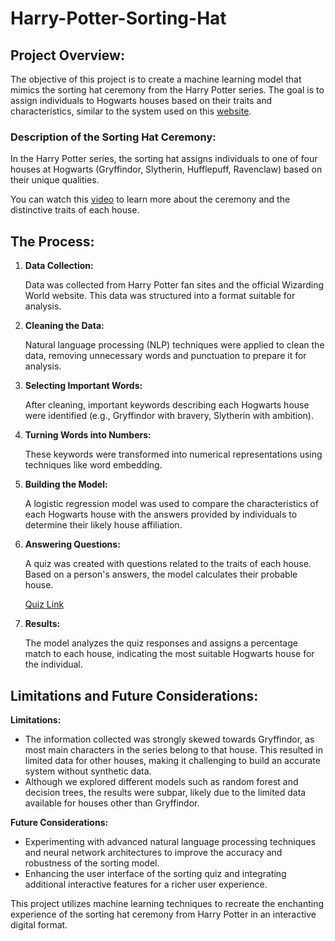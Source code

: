 # Harry-Potter-Sorting-Hat

## Project Overview:

The objective of this project is to create a machine learning model that mimics the sorting hat ceremony from the Harry Potter series. The goal is to assign individuals to Hogwarts houses based on their traits and characteristics, similar to the system used on this [website](https://www.wizardingworld.com/news/discover-your-hogwarts-house-on-wizarding-world).

### Description of the Sorting Hat Ceremony:

In the Harry Potter series, the sorting hat assigns individuals to one of four houses at Hogwarts (Gryffindor, Slytherin, Hufflepuff, Ravenclaw) based on their unique qualities.

You can watch this [video](https://youtu.be/T1G4wzRO_tc) to learn more about the ceremony and the distinctive traits of each house.

## The Process:

1. **Data Collection:**

   Data was collected from Harry Potter fan sites and the official Wizarding World website. This data was structured into a format suitable for analysis.

2. **Cleaning the Data:**

   Natural language processing (NLP) techniques were applied to clean the data, removing unnecessary words and punctuation to prepare it for analysis.

3. **Selecting Important Words:**

   After cleaning, important keywords describing each Hogwarts house were identified (e.g., Gryffindor with bravery, Slytherin with ambition).

4. **Turning Words into Numbers:**

   These keywords were transformed into numerical representations using techniques like word embedding.

5. **Building the Model:**

   A logistic regression model was used to compare the characteristics of each Hogwarts house with the answers provided by individuals to determine their likely house affiliation.

6. **Answering Questions:**

   A quiz was created with questions related to the traits of each house. Based on a person's answers, the model calculates their probable house.

   [Quiz Link](https://docs.google.com/forms/d/1Ljg0RrwUhLxY27ycOlPGEyig0Smye3YUFbI8YRG7Ok4/edit)

7. **Results:**

   The model analyzes the quiz responses and assigns a percentage match to each house, indicating the most suitable Hogwarts house for the individual.

## Limitations and Future Considerations:

**Limitations:**
- The information collected was strongly skewed towards Gryffindor, as most main characters in the series belong to that house. This resulted in limited data for other houses, making it challenging to build an accurate system without synthetic data.
- Although we explored different models such as random forest and decision trees, the results were subpar, likely due to the limited data available for houses other than Gryffindor.

**Future Considerations:**
- Experimenting with advanced natural language processing techniques and neural network architectures to improve the accuracy and robustness of the sorting model.
- Enhancing the user interface of the sorting quiz and integrating additional interactive features for a richer user experience.

This project utilizes machine learning techniques to recreate the enchanting experience of the sorting hat ceremony from Harry Potter in an interactive digital format.
